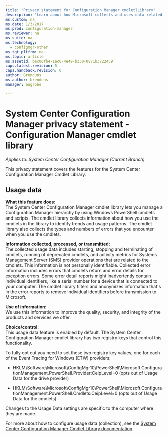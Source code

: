 ```yaml
---
title: "Privacy statement for Configuration Manager cmdletlLibrary"
description: "Learn about how Microsoft collects and uses data related to the System Center Configuration Manager cmdlet library."
ms.custom: na
ms.date: 1/3/2017
ms.prod: configuration-manager
ms.reviewer: na
ms.suite: na
ms.technology:
  - configmgr-other
ms.tgt_pltfrm: na
ms.topic: article
ms.assetid: bec00fb4-1ac0-4e49-b330-0871b3722459
caps.latest.revision: 5
caps.handback.revision: 0
author: Brenduns
ms.author: brenduns
manager: angrobe

---
```

# System Center Configuration Manager privacy statement - Configuration Manager cmdlet library

*Applies to: System Center Configuration Manager (Current Branch)*

This privacy statement covers the features for the System Center Configuration Manager Cmdlet Library.  

## Usage data  
 **What this feature does:**   
The System Center Configuration Manager cmdlet library lets you manage a Configuration Manager hierarchy by using Windows PowerShell cmdlets and scripts. The cmdlet library collects information about how you use the cmdlets in the library to identify trends and usage patterns. The cmdlet library also collects the types and numbers of errors that you encounter when you use the cmdlets.  

 **Information collected, processed, or transmitted:**   
The collected usage data includes starting, stopping and terminating of cmdlets, running of deprecated cmdlets, and activity metrics for Systems Management Server (SMS) provider operations that are related to the cmdlets. This information is not personally identifiable.  Collected error information includes errors that cmdlets return and error details for exception errors. Some error detail reports might inadvertently contain individual identifiers, like a serial number for a device that is connected to your computer. The cmdlet library filters and anonymizes information that's in the error reports to remove individual identifiers before transmission to Microsoft.  

 **Use of information:**   
We use this information to improve the quality, security, and integrity of the products and services we offer.  

 **Choice/control:**   
This usage data feature is enabled by default. The System Center Configuration Manager cmdlet library has two registry keys that control this functionality.  

 To fully opt out you need to set these two registry key values, one for each of the Event Tracing for Windows (ETW) providers:  

-   HKLM\Software\Microsoft\ConfigMgr10\PowerShell\Microsoft.ConfigurationManagement.PowerShell.Provider:CeipLevel=0 (opts out of Usage Data for the drive provider)  

-   HKLM\Software\Microsoft\ConfigMgr10\PowerShell\Microsoft.ConfigurationManagement.PowerShell.Cmdlets:CeipLevel=0 (opts out of Usage Data for the cmdlets)  

 Changes to the Usage Data settings are specific to the computer where they are made.  

 For more about how to configure usage data (collection), see the [System Center Configuration Manager Cmdlet Library documentation](https://technet.microsoft.com/en-us/library/dn958404.aspx).   
